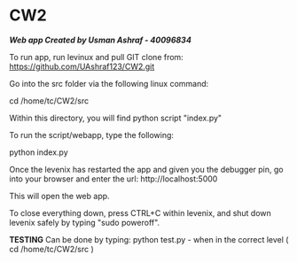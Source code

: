# CW2

***Web app Created by Usman Ashraf - 40096834***

To run app, run levinux and pull GIT clone from: 
https://github.com/UAshraf123/CW2.git

Go into the src folder via the following linux command: 

cd /home/tc/CW2/src

Within this directory, you will find python script "index.py"

To run the script/webapp, type the following: 

python index.py

Once the levenix has restarted the app and given you the debugger pin, go into 
your browser and enter the url: http://localhost:5000

This will open the web app.

To close everything down, press CTRL+C within levenix, and shut down levenix
safely by typing "sudo poweroff". 


**TESTING** Can be done by typing: python test.py - when in the correct level ( cd /home/tc/CW2/src ) 
